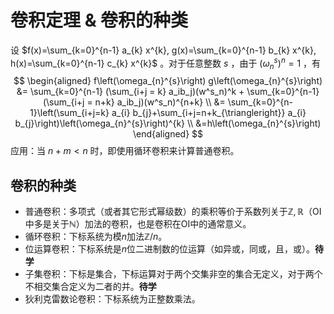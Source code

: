 # 卷积定理 & 卷积的种类

设 $f(x)=\sum_{k=0}^{n-1} a_{k} x^{k}, g(x)=\sum_{k=0}^{n-1} b_{k} x^{k}, h(x)=\sum_{k=0}^{n-1} c_{k} x^{k}$ 。对于任意整数 $s$ ，由于 $\left(\omega_{n}^{s}\right)^{n}=1$ ，有
$$
\begin{aligned} 
f\left(\omega_{n}^{s}\right) g\left(\omega_{n}^{s}\right) 
&= \sum_{k=0}^{n-1} (\sum_{i+j = k} a_ib_j)(w^s_n)^k + \sum_{k=0}^{n-1} (\sum_{i+j = n+k} a_ib_j)(w^s_n)^{n+k}
\\ 
&= \sum_{k=0}^{n-1}\left(\sum_{i+j=k} a_{i} b_{j}+\sum_{i+j=n+k_{\triangleright}} a_{i} b_{j}\right)\left(\omega_{n}^{s}\right)^{k} \\ &=h\left(\omega_{n}^{s}\right) 
\end{aligned}
$$
应用：当 $n + m < n$ 时，即使用循环卷积来计算普通卷积。

## 卷积的种类

- 普通卷积：多项式（或者其它形式幂级数）的乘积等价于系数列关于$\mathbb{Z},\mathbb{R}$（OI中多是关于$\mathbb{N}$）加法的卷积，也是卷积在OI中的通常意义。
- 循环卷积：下标系统为模$n$加法$\mathbb{Z} / n$。 
- 位运算卷积：下标系统是$n$位二进制数的位运算（如异或，同或，且，或）。**待学**
- 子集卷积：下标是集合，下标运算对于两个交集非空的集合无定义，对于两个不相交集合定义为二者的并。**待学**
- 狄利克雷数论卷积：下标系统为正整数乘法。